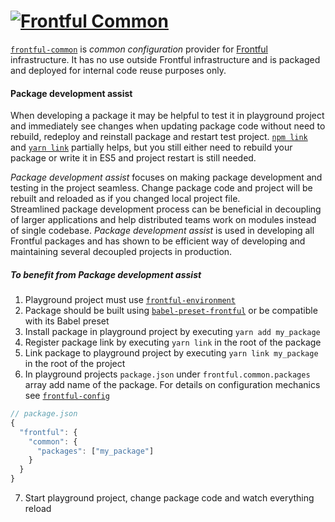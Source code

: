 # <a href="https://github.com/frontful/frontful-common"><img heigth="75" src="http://www.frontful.com/assets/packages/common.png" alt="Frontful Common" /></a>

[`frontful-common`](https://github.com/frontful/frontful-common) is _common configuration_ provider for [Frontful](https://github.com/frontful) infrastructure. It has no use outside Frontful infrastructure and is packaged and deployed for internal code reuse purposes only.

#### Package development assist

When developing a package it may be helpful to test it in playground project and immediately see changes when updating package code without need to rebuild, redeploy and reinstall package and restart test project. [`npm link`](https://docs.npmjs.com/cli/link) and [`yarn link`](https://yarnpkg.com/lang/en/docs/cli/link/) partially helps, but you still either need to rebuild your package or write it in ES5 and project restart is still needed.

_Package development assist_ focuses on making package development and testing in the project seamless. Change package code and project will be rebuilt and reloaded as if you changed local project file.  
Streamlined package development process can be beneficial in decoupling of larger applications and help distributed teams work on modules instead of single codebase. _Package development assist_ is used in developing all Frontful packages and has shown to be efficient way of developing and maintaining several decoupled projects in production.

##### To benefit from _Package development assist_
1. Playground project must use [`frontful-environment`](https://github.com/frontful/frontful-environment)
2. Package should be built using [`babel-preset-frontful`](https://github.com/frontful/babel-preset-frontful) or be compatible with its Babel preset
3. Install package in playground project by executing `yarn add my_package`
4. Register package link by executing `yarn link` in the root of the package
5. Link package to playground project by executing `yarn link my_package` in the root of the project
6. In playground projects `package.json` under `frontful.common.packages` array add name of the package. For details on configuration mechanics see [`frontful-config`](https://github.com/frontful/frontful-config)
```javascript
// package.json
{
  "frontful": {
    "common": {
      "packages": ["my_package"]
    }
  }
}
```
7. Start playground project, change package code and watch everything reload
